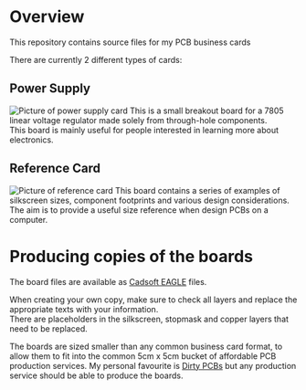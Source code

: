 # Overview
This repository contains source files for my PCB business cards

There are currently 2 different types of cards:

## Power Supply
![Picture of power supply
card](powerSupply/powerSupply.jpeg)
This is a small breakout board for a 7805 linear voltage regulator made solely from through-hole
components.  
This board is mainly useful for people interested in learning more about electronics.

## Reference Card
![Picture of reference
card](referenceBoard/referenceCard.jpeg)
This board contains a series of examples of silkscreen sizes, component footprints and various design considerations.  
The aim is to provide a useful size reference when design PCBs on a computer.

# Producing copies of the boards
The board files are available as [Cadsoft EAGLE](https://cadsoft.io/) files.

When creating your own copy, make sure to check all layers and replace the appropriate texts with your information.  
There are placeholders in the silkscreen, stopmask and copper layers that need to be replaced.

The boards are sized smaller than any common business card format, to allow them to fit into the common 5cm x 5cm bucket
of affordable PCB production services. My personal favourite is [Dirty PCBs](http://dirtypcbs.com/) but any production
service should be able to produce the boards.
